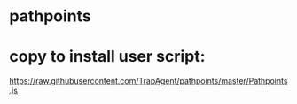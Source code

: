 # pathpoints

# copy to install user script:

https://raw.githubusercontent.com/TrapAgent/pathpoints/master/Pathpoints.js
